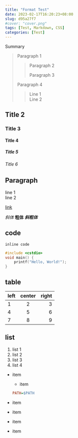 ```yaml
---
title: "Format Test"
date: 2023-02-17T16:20:23+08:00
slug: d95a27f7
#cover: "cover.png"
tags: [Test, Markdown, CSS]
categories: [Test]
---
```


Summary

<!--more-->

> Paragraph 1
>
>> Paragraph 2
>>
>> Paragraph 3
>
> Paragraph 4
>
>> Line 1  
>> Line 2

## Title 2

### Title 3

#### Title 4

##### Title 5

###### Title 6

## Paragraph

line 1  
line 2

[link](#code)

*斜体* **粗体** ***斜粗体***

## code

`inline code`

```cpp
#include <cstdio>
void main() {
    printf("Hello, World!");
}
```

## table

|left|center|right|
|:-|:-:|-:|
|1|2|3|
|4|5|6|
|7|8|9|

## list

1. list 1
1. list 2
1. list 3
1. list 4

- item
  - item

  ```ini
  PATH=$PATH
  ```

- item
- item
- item
- item
